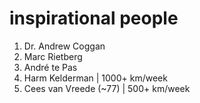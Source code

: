 # inspirational people
1. Dr. Andrew Coggan
2. Marc Rietberg
3. André te Pas
4. Harm Kelderman | 1000+ km/week
5. Cees van Vreede (~77) | 500+ km/week